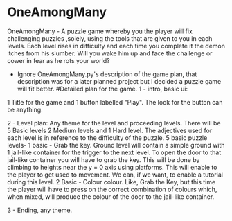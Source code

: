 # OneAmongMany
OneAmongMany - A puzzle game whereby you the player will fix challenging puzzles ,solely, using the tools that are given to you in each levels. Each level rises in difficulty and each time you complete it the demon itches from his slumber. Will you wake him up and face the challenge or cower in fear as he rots your world?
- Ignore OneAmongMany.py's description of the game plan, that description was for a later planned project but I decided a puzzle game will fit better.
#Detailed plan for the game.
1 - intro, basic ui:

1 Title for the game and 1 button labelled "Play". The look for the button can be anything.

2 - Level plan:
Any theme for the level and proceeding levels. 
There will be 5 Basic levels 2 Medium levels and 1 Hard level. The adjectives used for each level is in reference to the difficulty of the puzzle.
5 basic puzzle levels- 
1 basic - Grab the key.
Ground level will contain a simple ground with 1 jail-like container for the trigger to the next level. To open the door to that jail-like container you will have to grab the key. This will be done by climbing to heights near the y = 0 axis using platforms. This will enable to the player to get used to movement. We can, if we want, to enable a tutorial during this level.
2 Basic - Colour colour.
Like, Grab the Key, but this time the player will have to press on the correct combination of colours which, when mixed, will produce the colour of the door to the jail-like container. 

3 - Ending, any theme.
